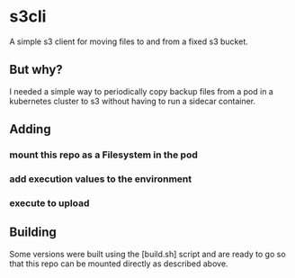 # s3cli

A simple s3 client for moving files to and from a fixed s3 bucket.

## But why?

I needed a simple way to periodically copy backup files from a pod in a
kubernetes cluster to s3 without having to run a sidecar container.

## Adding

### mount this repo as a Filesystem in the pod

### add execution values to the environment

### execute to upload

## Building

Some versions were built using the [build.sh] script and are ready to go
so that this repo can be mounted directly as described above.
